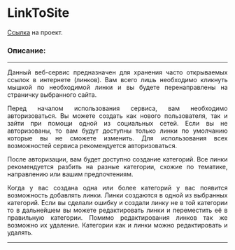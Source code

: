 # LinkToSite

[Ссылка](http://adminificator.pythonanywhere.com/) на проект.


### Описание:

---

<p align='justify'>Данный веб-сервис предназначен для хранения часто открываемых ссылок в интернете (линков). Вам всего лишь необходимо кликнуть мышкой по необходимой линки и вы будете перенаправлены на страничку выбранного сайта.</p>

<p align='justify'>Перед началом использования сервиса, вам необходимо авторизоваться. Вы можете создать как нового пользователя, так и зайти при помощи одной из социальных сетей. Если вы не авторизованы, то вам будут доступны только линки по умолчанию которые вы не сможете изменить. Для использования всех возможностей сервиса рекомендуется авторизоваться.</p>

<p align='justify'>После авторизации, вам будет доступно создание категорий. Все линки рекомендуется разбить на разные категории, схожие по тематике, направлению или вашим предпочтениям.</p>

<p align='justify'>Когда у вас создана одна или более категорий у вас появится возможность добавлять линки. Линки создаются в одной из выбранных категорий. Если вы сделали ошибку и создали линку не в той категории то в дальнейшем вы можете редактировать линки и переместить её в правильную категории. Помимо редактирования линков так же возможно их удаление. Категории как и линки можно редактировать и удалять.
</p>

---
